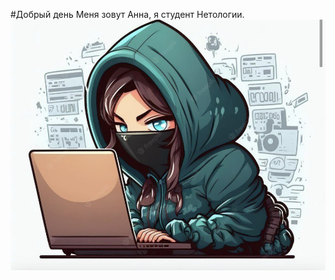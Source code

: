 #Добрый день
Меня зовут Анна, я студент Нетологии.
![Описание картинки](/img/photo_2023-08-19_21-12-57.jpg)
